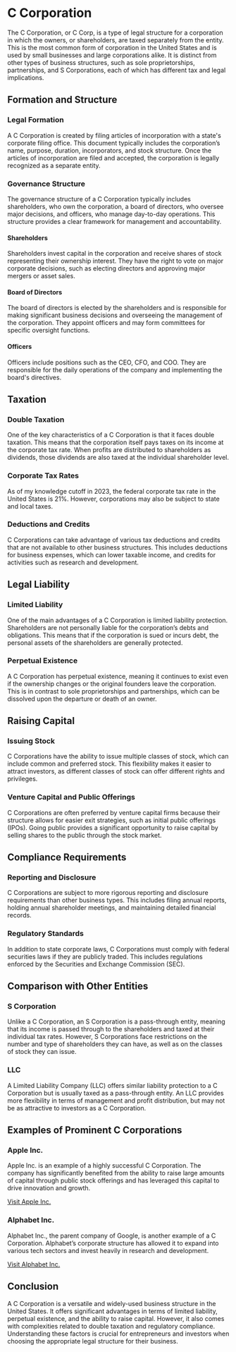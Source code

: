 # C Corporation

The C Corporation, or C Corp, is a type of legal structure for a corporation in which the owners, or shareholders, are taxed separately from the entity. This is the most common form of corporation in the United States and is used by small businesses and large corporations alike. It is distinct from other types of business structures, such as sole proprietorships, partnerships, and S Corporations, each of which has different tax and legal implications.

## Formation and Structure

### Legal Formation
A C Corporation is created by filing articles of incorporation with a state's corporate filing office. This document typically includes the corporation’s name, purpose, duration, incorporators, and stock structure. Once the articles of incorporation are filed and accepted, the corporation is legally recognized as a separate entity.

### Governance Structure
The governance structure of a C Corporation typically includes shareholders, who own the corporation, a board of directors, who oversee major decisions, and officers, who manage day-to-day operations. This structure provides a clear framework for management and accountability.

#### Shareholders
Shareholders invest capital in the corporation and receive shares of stock representing their ownership interest. They have the right to vote on major corporate decisions, such as electing directors and approving major mergers or asset sales.

#### Board of Directors
The board of directors is elected by the shareholders and is responsible for making significant business decisions and overseeing the management of the corporation. They appoint officers and may form committees for specific oversight functions.

#### Officers
Officers include positions such as the CEO, CFO, and COO. They are responsible for the daily operations of the company and implementing the board's directives.

## Taxation

### Double Taxation
One of the key characteristics of a C Corporation is that it faces double taxation. This means that the corporation itself pays taxes on its income at the corporate tax rate. When profits are distributed to shareholders as dividends, those dividends are also taxed at the individual shareholder level.

### Corporate Tax Rates
As of my knowledge cutoff in 2023, the federal corporate tax rate in the United States is 21%. However, corporations may also be subject to state and local taxes.

### Deductions and Credits
C Corporations can take advantage of various tax deductions and credits that are not available to other business structures. This includes deductions for business expenses, which can lower taxable income, and credits for activities such as research and development.

## Legal Liability

### Limited Liability
One of the main advantages of a C Corporation is limited liability protection. Shareholders are not personally liable for the corporation’s debts and obligations. This means that if the corporation is sued or incurs debt, the personal assets of the shareholders are generally protected.

### Perpetual Existence
A C Corporation has perpetual existence, meaning it continues to exist even if the ownership changes or the original founders leave the corporation. This is in contrast to sole proprietorships and partnerships, which can be dissolved upon the departure or death of an owner.

## Raising Capital

### Issuing Stock
C Corporations have the ability to issue multiple classes of stock, which can include common and preferred stock. This flexibility makes it easier to attract investors, as different classes of stock can offer different rights and privileges.

### Venture Capital and Public Offerings
C Corporations are often preferred by venture capital firms because their structure allows for easier exit strategies, such as initial public offerings (IPOs). Going public provides a significant opportunity to raise capital by selling shares to the public through the stock market.

## Compliance Requirements

### Reporting and Disclosure
C Corporations are subject to more rigorous reporting and disclosure requirements than other business types. This includes filing annual reports, holding annual shareholder meetings, and maintaining detailed financial records.

### Regulatory Standards
In addition to state corporate laws, C Corporations must comply with federal securities laws if they are publicly traded. This includes regulations enforced by the Securities and Exchange Commission (SEC).

## Comparison with Other Entities

### S Corporation
Unlike a C Corporation, an S Corporation is a pass-through entity, meaning that its income is passed through to the shareholders and taxed at their individual tax rates. However, S Corporations face restrictions on the number and type of shareholders they can have, as well as on the classes of stock they can issue.

### LLC
A Limited Liability Company (LLC) offers similar liability protection to a C Corporation but is usually taxed as a pass-through entity. An LLC provides more flexibility in terms of management and profit distribution, but may not be as attractive to investors as a C Corporation.

## Examples of Prominent C Corporations

### Apple Inc.
Apple Inc. is an example of a highly successful C Corporation. The company has significantly benefited from the ability to raise large amounts of capital through public stock offerings and has leveraged this capital to drive innovation and growth.

[Visit Apple Inc.](https://www.apple.com/)

### Alphabet Inc.
Alphabet Inc., the parent company of Google, is another example of a C Corporation. Alphabet’s corporate structure has allowed it to expand into various tech sectors and invest heavily in research and development.

[Visit Alphabet Inc.](https://abc.xyz/)

## Conclusion

A C Corporation is a versatile and widely-used business structure in the United States. It offers significant advantages in terms of limited liability, perpetual existence, and the ability to raise capital. However, it also comes with complexities related to double taxation and regulatory compliance. Understanding these factors is crucial for entrepreneurs and investors when choosing the appropriate legal structure for their business.